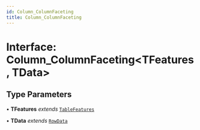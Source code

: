 ```yaml
---
id: Column_ColumnFaceting
title: Column_ColumnFaceting
---
```


# Interface: Column\_ColumnFaceting\<TFeatures, TData\>

## Type Parameters

• **TFeatures** *extends* [`TableFeatures`](../type-aliases/tablefeatures.md)

• **TData** *extends* [`RowData`](../type-aliases/rowdata.md)
